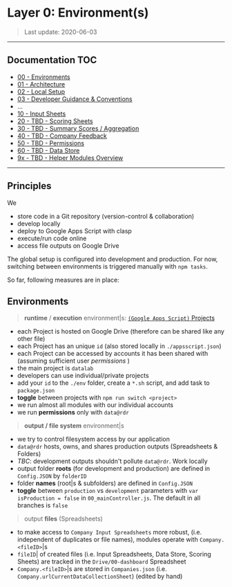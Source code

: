 # Layer 0: Environment(s)

> Last update: 2020-06-03

---

## Documentation TOC

+ [00 - Environments](00-environment.md)
+ [01 - Architecture](01-architecture.md)
+ [02 - Local Setup](02-setup.md)
+ [03 - Developer Guidance & Conventions](03-guidance-conventions.md)
+ ...
+ [10 - Input Sheets](10-input-sheets-main.md)
+ [20 - TBD - Scoring Sheets](20-scoring-sheets-main.md)
+ [30 - TBD - Summary Scores / Aggregation](#)
+ [40 - TBD - Company Feedback](#)
+ [50 - TBD - Permissions](#)
+ [60 - TBD - Data Store](60-data-store-main.md)
+ [9x - TBD - Helper Modules Overview](90-helper-function.md)

---

## Principles

We

+ store code in a Git repository (version-control & collaboration)
+ develop locally
+ deploy to Google Apps Script with clasp
+ execute/run code online
+ access file outputs on Google Drive

The global setup is configured into development and production. For now, switching between environments is triggered manually with `npm tasks`.

So far, following measures are in place:

## Environments

> **runtime** / **execution** environment|s: [`(Google Apps Script)` Projects](https://script.google.com/home/my)

+ each Project is hosted on Google Drive (therefore can be shared like any other file)
+ each Project has an unique `id` (also stored locally in `./appsscript.json`)
+ each Project can be accessed by accounts it has been shared with (assuming sufficient user *permissions* )
+ the main project is `datalab`
+ developers can use individual/private projects
+ add your `id` to the `./env` folder, create a `*.sh` script, and add task to `package.json`
+ **toggle** between projects with `npm run switch <project>`
+ we run almost all modules with our individual accounts
+ we run **permissions** only with `data@rdr`

> **output / file system** environment|s

+ we try to control filesystem access by our application
+ `data@rdr` hosts, owns, and shares production outputs (Spreadsheets & Folders)
+ *TBC*: development outputs shouldn't pollute `data@rdr`. Work locally
+ output folder **roots** (for development and production) are defined in `Config.JSON` by `folderID`
+ folder **names** (root|s & subfolders) are defined in `Config.JSON`
+ **toggle** between `production` vs `development` parameters with `var isProduction = false` in `00_mainController.js`. The default in all branches is `false`

> output **files** (Spreadsheets)

+ to make access to `Company Input Spreadsheets` more robust, (i.e. independent of duplicates or file names), modules operate with `Company.<fileID>`|s
+ `fileID`| of created files (i.e. Input Spreadsheets, Data Store, Scoring Sheets) are tracked in the `Drive/00-dashboard` Spreadsheet
+ `Company.<fileID>`|s are stored in `Companies.json` (i.e. `Company.urlCurrentDataCollectionSheet`) (edited by hand)
